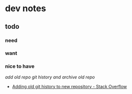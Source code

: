 # dev notes

## todo

### need

### want

### nice to have

*add old repo git history and archive old repo*

- [Adding old git history to new repository - Stack Overflow](https://stackoverflow.com/questions/53306664/adding-old-git-history-to-new-repository)
